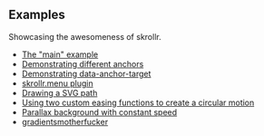 Examples
------

Showcasing the awesomeness of skrollr.

* [The "main" example](http://prinzhorn.github.com/skrollr/)
* [Demonstrating different anchors](http://prinzhorn.github.com/skrollr/examples/anchors.html)
* [Demonstrating data-anchor-target](http://prinzhorn.github.com/skrollr/examples/anchor_target.html)
* [skrollr.menu plugin](http://prinzhorn.github.com/skrollr/examples/skrollr.menu.html)
* [Drawing a SVG path](http://prinzhorn.github.com/skrollr/examples/path.html)
* [Using two custom easing functions to create a circular motion](http://prinzhorn.github.com/skrollr/examples/circular_motion.html)
* [Parallax background with constant speed](http://prinzhorn.github.com/skrollr/examples/bg_constant_speed_less.html)
* [gradientsmotherfucker](http://prinzhorn.github.com/skrollr/examples/gradientsmotherfucker.html)